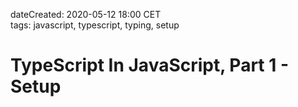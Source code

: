 dateCreated: 2020-05-12 18:00 CET  
tags: javascript, typescript, typing, setup  

# TypeScript In JavaScript, Part 1 - Setup


